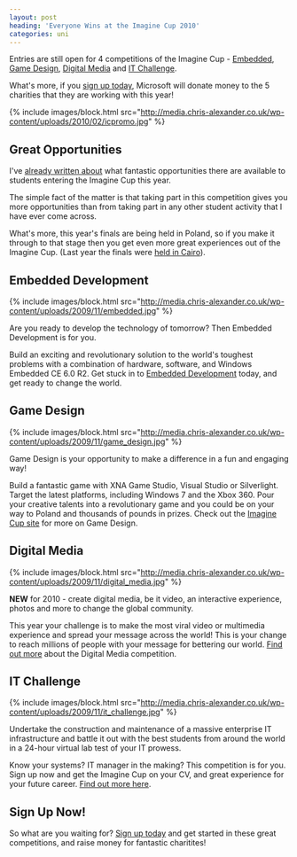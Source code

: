 ```yaml
---
layout: post
heading: 'Everyone Wins at the Imagine Cup 2010'
categories: uni
---
```


Entries are still open for 4 competitions of the Imagine Cup - [Embedded](http://imaginecup.com/GB/SD.aspx#ed), [Game Design](http://imaginecup.com/GB/SD.aspx#gd), [Digital Media](http://imaginecup.com/GB/SD.aspx#dm) and [IT Challenge](http://imaginecup.com/GB/SD.aspx#itc).

What's more, if you [sign up today](http://bit.ly/ICRMSP08), Microsoft will donate money to the 5 charities that they are working with this year!

{% include images/block.html src="http://media.chris-alexander.co.uk/wp-content/uploads/2010/02/icpromo.jpg" %}

## Great Opportunities

I've [already written about](http://www.chris-alexander.co.uk/2064) what fantastic opportunities there are available to students entering the Imagine Cup this year.

The simple fact of the matter is that taking part in this competition gives you more opportunities than from taking part in any other student activity that I have ever come across.

What's more, this year's finals are being held in Poland, so if you make it through to that stage then you get even more great experiences out of the Imagine Cup. (Last year the finals were [held in Cairo](http://www.chris-alexander.co.uk/1211)).

## Embedded Development

{% include images/block.html src="http://media.chris-alexander.co.uk/wp-content/uploads/2009/11/embedded.jpg" %}

Are you ready to develop the technology of tomorrow? Then Embedded Development is for you.

Build an exciting and revolutionary solution to the world's toughest problems with a combination of hardware, software, and Windows Embedded CE 6.0 R2. Get stuck in to [Embedded Development](http://imaginecup.com/Competition/mycompetitionportal.aspx?competitionId=40) today, and get ready to change the world.

## Game Design

{% include images/block.html src="http://media.chris-alexander.co.uk/wp-content/uploads/2009/11/game_design.jpg" %}

Game Design is your opportunity to make a difference in a fun and engaging way!

Build a fantastic game with XNA Game Studio, Visual Studio or Silverlight. Target the latest platforms, including Windows 7 and the Xbox 360. Pour your creative talents into a revolutionary game and you could be on your way to Poland and thousands of pounds in prizes. Check out the [Imagine Cup site](http://imaginecup.com/Competition/mycompetitionportal.aspx?competitionId=38) for more on Game Design.

## Digital Media

{% include images/block.html src="http://media.chris-alexander.co.uk/wp-content/uploads/2009/11/digital_media.jpg" %}

**NEW** for 2010 - create digital media, be it video, an interactive experience, photos and more to change the global community.

This year your challenge is to make the most viral video or multimedia experience and spread your message across the world! This is your change to reach millions of people with your message for bettering our world. [Find out more](http://imaginecup.com/Competition/mycompetitionportal.aspx?competitionId=39) about the Digital Media competition.

## IT Challenge

{% include images/block.html src="http://media.chris-alexander.co.uk/wp-content/uploads/2009/11/it_challenge.jpg" %}

Undertake the construction and maintenance of a massive enterprise IT infrastructure and battle it out with the best students from around the world in a 24-hour virtual lab test of your IT prowess.

Know your systems? IT manager in the making? This competition is for you. Sign up now and get the Imagine Cup on your CV, and great experience for your future career. [Find out more here](http://imaginecup.com/Competition/mycompetitionportal.aspx?competitionId=41).

## Sign Up Now!

So what are you waiting for? [Sign up today](http://bit.ly/ICRMSP08) and get started in these great competitions, and raise money for fantastic charitites!